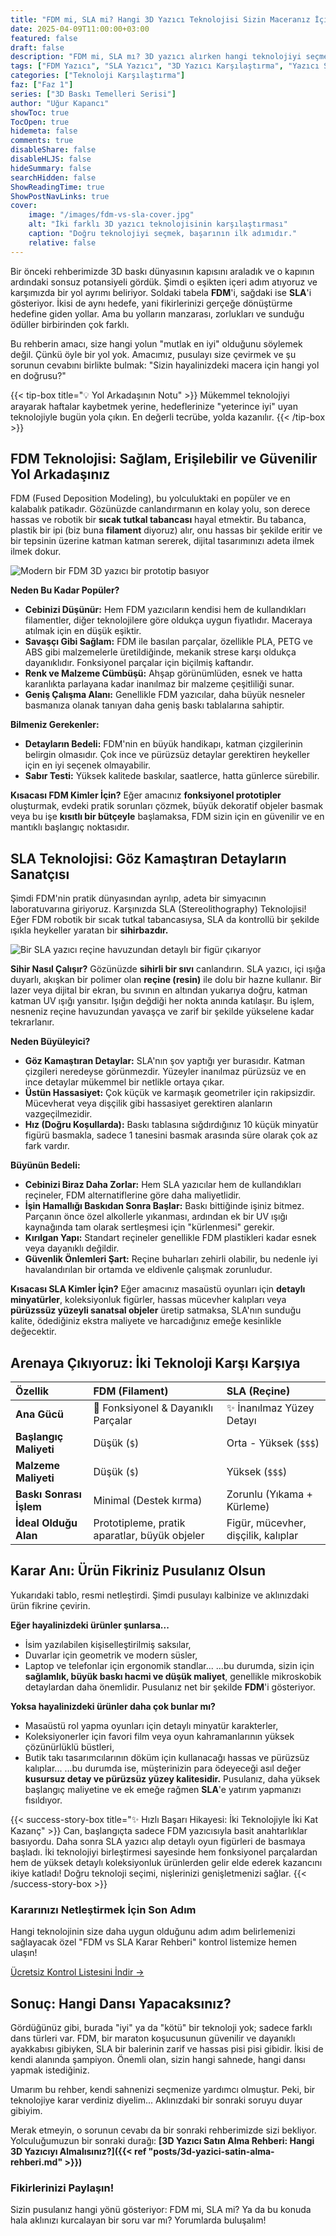 ```yaml
---
title: "FDM mi, SLA mi? Hangi 3D Yazıcı Teknolojisi Sizin Maceranız İçin Doğru?"
date: 2025-04-09T11:00:00+03:00
featured: false
draft: false
description: "FDM mi, SLA mı? 3D yazıcı alırken hangi teknolojiyi seçmelisiniz? Bu rehberde, bütçenize, hedeflerinize ve baskı beklentilerinize göre doğru 3D yazıcı teknolojisini bulmanızı sağlayacak karşılaştırmalı analizi öğrenin."
tags: ["FDM Yazıcı", "SLA Yazıcı", "3D Yazıcı Karşılaştırma", "Yazıcı Seçimi", "Başlangıç 3D Yazıcı", "Reçine Baskı", "Filament Baskı", "Temel Bilgi ve Kurulum", "Başlangıç Rehberi"]
categories: ["Teknoloji Karşılaştırma"]
faz: ["Faz 1"]
series: ["3D Baskı Temelleri Serisi"]
author: "Uğur Kapancı"
showToc: true
TocOpen: true
hidemeta: false
comments: true
disableShare: false
disableHLJS: false
hideSummary: false
searchHidden: false
ShowReadingTime: true
ShowPostNavLinks: true
cover:
    image: "/images/fdm-vs-sla-cover.jpg"
    alt: "İki farklı 3D yazıcı teknolojisinin karşılaştırması"
    caption: "Doğru teknolojiyi seçmek, başarının ilk adımıdır."
    relative: false
---
```


Bir önceki rehberimizde 3D baskı dünyasının kapısını araladık ve o kapının ardındaki sonsuz potansiyeli gördük. Şimdi o eşikten içeri adım atıyoruz ve karşımızda bir yol ayrımı beliriyor. Soldaki tabela **FDM**'i, sağdaki ise **SLA**'i gösteriyor. İkisi de aynı hedefe, yani fikirlerinizi gerçeğe dönüştürme hedefine giden yollar. Ama bu yolların manzarası, zorlukları ve sunduğu ödüller birbirinden çok farklı.

Bu rehberin amacı, size hangi yolun "mutlak en iyi" olduğunu söylemek değil. Çünkü öyle bir yol yok. Amacımız, pusulayı size çevirmek ve şu sorunun cevabını birlikte bulmak: "Sizin hayalinizdeki macera için hangi yol en doğrusu?"

{{< tip-box title="💡 Yol Arkadaşının Notu" >}}
Mükemmel teknolojiyi arayarak haftalar kaybetmek yerine, hedeflerinize "yeterince iyi" uyan teknolojiyle bugün yola çıkın. En değerli tecrübe, yolda kazanılır.
{{< /tip-box >}}

## FDM Teknolojisi: Sağlam, Erişilebilir ve Güvenilir Yol Arkadaşınız

FDM (Fused Deposition Modeling), bu yolculuktaki en popüler ve en kalabalık patikadır. Gözünüzde canlandırmanın en kolay yolu, son derece hassas ve robotik bir **sıcak tutkal tabancası** hayal etmektir. Bu tabanca, plastik bir ipi (biz buna **filament** diyoruz) alır, onu hassas bir şekilde eritir ve bir tepsinin üzerine katman katman sererek, dijital tasarımınızı adeta ilmek ilmek dokur.

![Modern bir FDM 3D yazıcı bir prototip basıyor](/images/fdm-printer-in-action.jpg "FDM: Fonksiyonellik ve Dayanıklılık")

**Neden Bu Kadar Popüler?**
* **Cebinizi Düşünür:** Hem FDM yazıcıların kendisi hem de kullandıkları filamentler, diğer teknolojilere göre oldukça uygun fiyatlıdır. Maceraya atılmak için en düşük eşiktir.
* **Savaşçı Gibi Sağlam:** FDM ile basılan parçalar, özellikle PLA, PETG ve ABS gibi malzemelerle üretildiğinde, mekanik strese karşı oldukça dayanıklıdır. Fonksiyonel parçalar için biçilmiş kaftandır.
* **Renk ve Malzeme Cümbüşü:** Ahşap görünümlüden, esnek ve hatta karanlıkta parlayana kadar inanılmaz bir malzeme çeşitliliği sunar.
* **Geniş Çalışma Alanı:** Genellikle FDM yazıcılar, daha büyük nesneler basmanıza olanak tanıyan daha geniş baskı tablalarına sahiptir.

**Bilmeniz Gerekenler:**
* **Detayların Bedeli:** FDM'nin en büyük handikapı, katman çizgilerinin belirgin olmasıdır. Çok ince ve pürüzsüz detaylar gerektiren heykeller için en iyi seçenek olmayabilir.
* **Sabır Testi:** Yüksek kalitede baskılar, saatlerce, hatta günlerce sürebilir.

**Kısacası FDM Kimler İçin?**
Eğer amacınız **fonksiyonel prototipler** oluşturmak, evdeki pratik sorunları çözmek, büyük dekoratif objeler basmak veya bu işe **kısıtlı bir bütçeyle** başlamaksa, FDM sizin için en güvenilir ve en mantıklı başlangıç noktasıdır.

## SLA Teknolojisi: Göz Kamaştıran Detayların Sanatçısı

Şimdi FDM'nin pratik dünyasından ayrılıp, adeta bir simyacının laboratuvarına giriyoruz. Karşınızda SLA (Stereolithography) Teknolojisi! Eğer FDM robotik bir sıcak tutkal tabancasıysa, SLA da kontrollü bir şekilde ışıkla heykeller yaratan bir **sihirbazdır.**

![Bir SLA yazıcı reçine havuzundan detaylı bir figür çıkarıyor](/images/sla-printer-in-action.jpg "SLA: Detay ve Hassasliğin Zirvesi")

**Sihir Nasıl Çalışır?**
Gözünüzde **sihirli bir sıvı** canlandırın. SLA yazıcı, içi ışığa duyarlı, akışkan bir polimer olan **reçine (resin)** ile dolu bir hazne kullanır. Bir lazer veya dijital bir ekran, bu sıvının en altından yukarıya doğru, katman katman UV ışığı yansıtır. Işığın değdiği her nokta anında katılaşır. Bu işlem, nesneniz reçine havuzundan yavaşça ve zarif bir şekilde yükselene kadar tekrarlanır.

**Neden Büyüleyici?**
* **Göz Kamaştıran Detaylar:** SLA'nın şov yaptığı yer burasıdır. Katman çizgileri neredeyse görünmezdir. Yüzeyler inanılmaz pürüzsüz ve en ince detaylar mükemmel bir netlikle ortaya çıkar.
* **Üstün Hassasiyet:** Çok küçük ve karmaşık geometriler için rakipsizdir. Mücevherat veya dişçilik gibi hassasiyet gerektiren alanların vazgeçilmezidir.
* **Hız (Doğru Koşullarda):** Baskı tablasına sığdırdığınız 10 küçük minyatür figürü basmakla, sadece 1 tanesini basmak arasında süre olarak çok az fark vardır.

**Büyünün Bedeli:**
* **Cebinizi Biraz Daha Zorlar:** Hem SLA yazıcılar hem de kullandıkları reçineler, FDM alternatiflerine göre daha maliyetlidir.
* **İşin Hamallığı Baskıdan Sonra Başlar:** Baskı bittiğinde işiniz bitmez. Parçanın önce özel alkollerle yıkanması, ardından ek bir UV ışığı kaynağında tam olarak sertleşmesi için "kürlenmesi" gerekir.
* **Kırılgan Yapı:** Standart reçineler genellikle FDM plastikleri kadar esnek veya dayanıklı değildir.
* **Güvenlik Önlemleri Şart:** Reçine buharları zehirli olabilir, bu nedenle iyi havalandırılan bir ortamda ve eldivenle çalışmak zorunludur.

**Kısacası SLA Kimler İçin?**
Eğer amacınız masaüstü oyunları için **detaylı minyatürler**, koleksiyonluk figürler, hassas mücevher kalıpları veya **pürüzssüz yüzeyli sanatsal objeler** üretip satmaksa, SLA'nın sunduğu kalite, ödediğiniz ekstra maliyete ve harcadığınız emeğe kesinlikle değecektir.

## Arenaya Çıkıyoruz: İki Teknoloji Karşı Karşıya

| Özellik | FDM (Filament) | SLA (Reçine) |
| :--- | :--- | :--- |
| **Ana Gücü** | 💪 Fonksiyonel & Dayanıklı Parçalar | ✨ İnanılmaz Yüzey Detayı |
| **Başlangıç Maliyeti** | Düşük (`$`)| Orta - Yüksek (`$$$`) |
| **Malzeme Maliyeti** | Düşük (`$`) | Yüksek (`$$$`) |
| **Baskı Sonrası İşlem** | Minimal (Destek kırma) | Zorunlu (Yıkama + Kürleme) |
| **İdeal Olduğu Alan** | Prototipleme, pratik aparatlar, büyük objeler | Figür, mücevher, dişçilik, kalıplar |

## Karar Anı: Ürün Fikriniz Pusulanız Olsun

Yukarıdaki tablo, resmi netleştirdi. Şimdi pusulayı kalbinize ve aklınızdaki ürün fikrine çevirin.

**Eğer hayalinizdeki ürünler şunlarsa...**
* İsim yazılabilen kişiselleştirilmiş saksılar,
* Duvarlar için geometrik ve modern süsler,
* Laptop ve telefonlar için ergonomik standlar...
...bu durumda, sizin için **sağlamlık, büyük baskı hacmi ve düşük maliyet**, genellikle mikroskobik detaylardan daha önemlidir. Pusulanız net bir şekilde **FDM**'i gösteriyor.

**Yoksa hayalinizdeki ürünler daha çok bunlar mı?**
* Masaüstü rol yapma oyunları için detaylı minyatür karakterler,
* Koleksiyonerler için favori film veya oyun kahramanlarının yüksek çözünürlüklü büstleri,
* Butik takı tasarımcılarının döküm için kullanacağı hassas ve pürüzsüz kalıplar...
...bu durumda ise, müşterinizin para ödeyeceği asıl değer **kusursuz detay ve pürüzsüz yüzey kalitesidir.** Pusulanız, daha yüksek başlangıç maliyetine ve ek emeğe rağmen **SLA**'e yatırım yapmanızı fısıldıyor.

{{< success-story-box title="✨ Hızlı Başarı Hikayesi: İki Teknolojiyle İki Kat Kazanç" >}}
Can, başlangıçta sadece FDM yazıcısıyla basit anahtarlıklar basıyordu. Daha sonra SLA yazıcı alıp detaylı oyun figürleri de basmaya başladı. İki teknolojiyi birleştirmesi sayesinde hem fonksiyonel parçalardan hem de yüksek detaylı koleksiyonluk ürünlerden gelir elde ederek kazancını ikiye katladı! Doğru teknoloji seçimi, nişlerinizi genişletmenizi sağlar.
{{< /success-story-box >}}

<div class="lead-magnet-box">
    <h3>Kararınızı Netleştirmek İçin Son Adım</h3>
    <p>Hangi teknolojinin size daha uygun olduğunu adım adım belirlemenizi sağlayacak özel "FDM vs SLA Karar Rehberi" kontrol listemize hemen ulaşın!</p>
    <a href="https://docs.google.com/forms/d/e/1FAIpQLSd5rr3CmDEg3MYQShfD6yL3zDXk_g5IDOK9Jt-BxP6gABOSsw/viewform?usp=sf_link" target="_blank" rel="noopener noreferrer" class="cta-button">Ücretsiz Kontrol Listesini İndir →</a>
</div>

## Sonuç: Hangi Dansı Yapacaksınız?

Gördüğünüz gibi, burada "iyi" ya da "kötü" bir teknoloji yok; sadece farklı dans türleri var. FDM, bir maraton koşucusunun güvenilir ve dayanıklı ayakkabısı gibiyken, SLA bir balerinin zarif ve hassas pisi pisi gibidir. İkisi de kendi alanında şampiyon. Önemli olan, sizin hangi sahnede, hangi dansı yapmak istediğiniz.

Umarım bu rehber, kendi sahnenizi seçmenize yardımcı olmuştur. Peki, bir teknolojiye karar verdiniz diyelim... Aklınızdaki bir sonraki soruyu duyar gibiyim.

Merak etmeyin, o sorunun cevabı da bir sonraki rehberimizde sizi bekliyor. Yolculuğumuzun bir sonraki durağı: **[3D Yazıcı Satın Alma Rehberi: Hangi 3D Yazıcıyı Almalısınız?]({{< ref "posts/3d-yazici-satin-alma-rehberi.md" >}})**

### Fikirlerinizi Paylaşın!
Sizin pusulanız hangi yönü gösteriyor: FDM mi, SLA mi? Ya da bu konuda hala aklınızı kurcalayan bir soru var mı? Yorumlarda buluşalım!